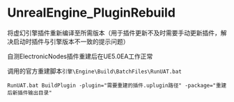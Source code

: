 # UnrealEngine_PluginRebuild
将虚幻引擎插件重新编译至所需版本（用于插件更新不及时需要手动更新插件，解决启动时插件与引擎版本不一致的提示问题）

自测ElectronicNodes插件重建后在UE5.0EA工作正常

调用的官方重建脚本`引擎\Engine\Build\BatchFiles\RunUAT.bat`
```
RunUAT.bat BuildPlugin -plugin="需要重建的插件.uplugin路径" -package="重建后新插件输出目录"
```
